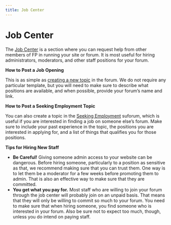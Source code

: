 ```yaml
---
title: Job Center
---
```

# Job Center
The [Job Center](https://community.forumpromotion.net/forums/job-center.21/) is a section where you can request help from other members of FP in running your site or forum. It is most useful for hiring administrators, moderators, and other staff positions for your forum.

**How to Post a Job Opening**

This is as simple as [creating a new topic](https://community.forumpromotion.net/forums/job-center.21/post-thread) in the forum. We do not require any particular template, but you will need to make sure to describe what positions are available, and when possible, provide your forum’s name and link.

**How to Post a Seeking Employment Topic**

You can also create a topic in the [Seeking Employment](https://community.forumpromotion.net/forums/seeking-employment.67/) suforum, which is useful if you are interested in finding a job on someone else’s forum. Make sure to include your past experience in the topic, the positions you are interested in applying for, and a list of things that qualifies you for those positions.

**Tips for Hiring New Staff**

*   **Be Careful!** Giving someone admin access to your website can be dangerous. Before hiring someone, particularly to a position as sensitive as that, we recommend making sure that you can trust them. One way is to let them be a moderator for a few weeks before promoting them to admin. That is also an effective way to make sure that they are committed.
*   **You get what you pay for.** Most staff who are willing to join your forum through the job center will probably join on an unpaid basis. That means that they will only be willing to commit so much to your forum. You need to make sure that when hiring someone, you find someone who is interested in your forum. Also be sure not to expect too much, though, unless you do intend on paying staff.
